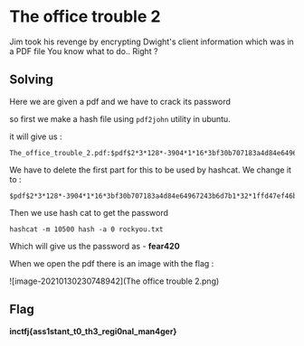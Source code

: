 # The office trouble 2

Jim took his revenge by encrypting Dwight's client information which was in a PDF file You know what to do.. Right ?

## Solving

Here we are given a pdf and we have to crack its password

so first we make a hash file using `pdf2john` utility in ubuntu. 

it will give us :

```
The_office_trouble_2.pdf:$pdf$2*3*128*-3904*1*16*3bf30b707183a4d84e64967243b6d7b1*32*1ffd47ef46b45a422d0c1864e01a963500000000000000000000000000000000*32*76202f5357cb19b937fa5e0c14ba8f7ff7aef55ab96a938f817f36dc1005ff72
```

We have to  delete the first part for this to be used by hashcat. We change it to :

```
$pdf$2*3*128*-3904*1*16*3bf30b707183a4d84e64967243b6d7b1*32*1ffd47ef46b45a422d0c1864e01a963500000000000000000000000000000000*32*76202f5357cb19b937fa5e0c14ba8f7ff7aef55ab96a938f817f36dc1005ff72
```

Then we use hash cat to get the password

```shell
hashcat -m 10500 hash -a 0 rockyou.txt
```

Which will give us the password as - **fear420**

When we open the pdf there is an image with the flag :

![image-20210130230748942](The office trouble 2.png)



## Flag

**inctfj{ass1stant_t0_th3_regi0nal_man4ger}**

